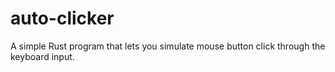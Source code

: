 # auto-clicker
A simple Rust program that lets you simulate mouse button click through the keyboard input.
